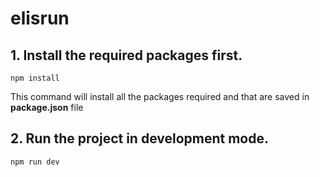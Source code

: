# elisrun

## 1. Install the required packages first.

```
npm install
```
This command will install all the packages required and that are saved in **package.json** file

## 2. Run the project in development mode.

```
npm run dev
```
